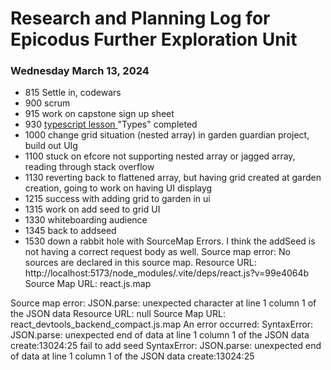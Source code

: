 # Research and Planning Log for Epicodus Further Exploration Unit

### Wednesday March 13, 2024

* 815 Settle in, codewars
* 900 scrum
* 915 work on capstone sign up sheet
* 930 [typescript lesson ](https://www.codecademy.com/courses/learn-typescript/lessons/introduction-to-typescript/exercises/from-javascript-to-typescript) "Types" completed
* 1000 change grid situation (nested array) in garden guardian project, build out UIg
* 1100 stuck on efcore not supporting nested array or jagged array, reading through stack overflow
* 1130 reverting back to flattened array, but having grid created at garden creation, going to work on having UI displayg
* 1215 success with adding grid to garden in ui
* 1315 work on add seed to grid UI
* 1330 whiteboarding audience
* 1345 back to addseed
* 1530 down a rabbit hole with SourceMap Errors. I think the addSeed is not having a correct request body as well.
Source map error: No sources are declared in this source map.
Resource URL: http://localhost:5173/node_modules/.vite/deps/react.js?v=99e4064b
Source Map URL: react.js.map

Source map error: JSON.parse: unexpected character at line 1 column 1 of the JSON data
Resource URL: null
Source Map URL: react_devtools_backend_compact.js.map
An error occurred: SyntaxError: JSON.parse: unexpected end of data at line 1 column 1 of the JSON data create:13024:25
fail to add seed SyntaxError: JSON.parse: unexpected end of data at line 1 column 1 of the JSON data create:13024:25